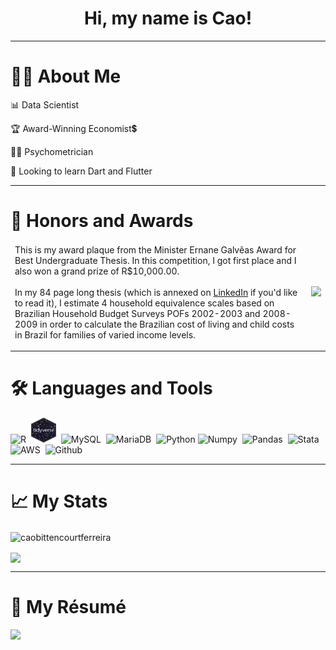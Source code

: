 <h1 align="center">Hi, my name is Cao!</h1>

---
# 👨‍💼 About Me
📊 Data Scientist

🏆 Award-Winning Economist💲

👨‍🔬 Psychometrician

🎯 Looking to learn Dart and Flutter

---
# 🥇 Honors and Awards
<table>
<!-- <table style="border-collapse: collapse; border: none;"> -->
  <thead>
    <td>
    <!-- <td style="border: none;"> -->
    This is my award plaque from the Minister Ernane Galvêas Award for Best Undergraduate Thesis. In this competition, I got first place and I also won a grand prize of R$10,000.00.
    <br></br>
    In my 84 page long thesis (which is annexed on <a href="https://www.linkedin.com/in/caobittencourtferreira/overlay/1635478238095/single-media-viewer/?profileId=ACoAADDeilsBjjXHYGA9V020GfIYm-Y42f9kAbg"> LinkedIn</a> if you'd like to read it), I estimate 4 household equivalence scales based on Brazilian Household Budget Surveys POFs 2002-2003 and 2008-2009 in order to calculate the Brazilian cost of living and child costs in Brazil for families of varied income levels.
    </td>
    <td>
    <!-- <td style="border: none;"> -->
    <a href="https://www.linkedin.com/in/caobittencourtferreira/overlay/1635529712104/single-media-viewer/?profileId=ACoAADDeilsBjjXHYGA9V020GfIYm-Y42f9kAbg" target="_blank">
    <img src="https://github.com/CaoBittencourtFerreira/CaoBittencourtFerreira/blob/main/Pr%C3%AAmio_Ministro_Ernane_Galv%C3%AAas.png" width="500" length="500"/>
    </a>
    </td>
  <tbody>
</table>

---
# 🛠️ Languages and Tools
<div align>
  <img src="https://cdn.jsdelivr.net/gh/devicons/devicon/icons/r/r-original.svg" title="R" alt="R" width="40" height="40"/>&nbsp;
  <img src="https://raw.githubusercontent.com/rstudio/hex-stickers/580e9bada770756d25dbd3696159744d1e9c9251/SVG/tidyverse.svg" title="Tidyverse" alt="Tidyverse" width="40" height="40"/>&nbsp;
  <img src="https://cdn.jsdelivr.net/gh/devicons/devicon/icons/mysql/mysql-original.svg" title="MySQL"  alt="MySQL" width="40" height="40"/>&nbsp;
  <img src="https://vetores.org/d/mariadb.svg" title="MariaDB"  alt="MariaDB" width="120" height="40"/>&nbsp;
  <img src="https://cdn.jsdelivr.net/gh/devicons/devicon/icons/python/python-original.svg" title="Python" alt="Python" width="40" height="40"/>
  <img src="https://cdn.jsdelivr.net/gh/devicons/devicon/icons/numpy/numpy-original.svg" title="Numpy" alt="Numpy" width="40" height="40"/ />&nbsp;
  <img src="https://cdn.jsdelivr.net/gh/devicons/devicon/icons/pandas/pandas-original-wordmark.svg" title="Pandas" alt="Pandas" width="40" height="40"/>&nbsp;
  <img src="https://upload.wikimedia.org/wikipedia/commons/5/5c/Stata_Logo.svg" title="Stata" alt="Stata" width="40" height="40"/>&nbsp;        
  <img src="https://cdn.jsdelivr.net/gh/devicons/devicon/icons/amazonwebservices/amazonwebservices-original.svg" title="AWS" alt="AWS" width="40" height="40"/>&nbsp;
  <img src="https://cdn.jsdelivr.net/gh/devicons/devicon/icons/github/github-original.svg" title="Github" alt="Github" width="40" height="40"/>
</div> 

---
# 📈 My Stats
<p><img align="center" src="https://github-readme-streak-stats.herokuapp.com/?user=caobittencourtferreira&" alt="caobittencourtferreira" /></p>

<img align="center" src="https://github-readme-stats-caobittencourtferreira.vercel.app/api/top-langs/?username=caobittencourtferreira&layout=compact"/>

<!---![Top Langs](https://github-readme-stats-caobittencourtferreira.vercel.app/api/top-langs/?username=caobittencourtferreira&layout=compact)--->

---
# 📝 My Résumé
<a href="https://www.linkedin.com/in/caobittencourtferreira/overlay/1635530782262/single-media-viewer/?profileId=ACoAADDeilsBjjXHYGA9V020GfIYm-Y42f9kAbg" target="_blank">
  <img src="https://github.com/CaoBittencourtFerreira/CaoBittencourtFerreira/blob/main/Curriculum_CaoBittencourtFerreira_English_2023.png" widht="400" height="400"/>
</a>
